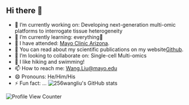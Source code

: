 ## Hi there 👋

- 🔭 I’m currently working on: Developing next-generation multi-omic platforms to interrogate tissue heterogeneity
- 🌱 I’m currently learning: everything🤣
- 🏫 I have attended: [Mayo Clinic Arizona](https://www.mayoclinic.org/patient-visitor-guide/arizona).
- 📜 You can read about my scientific publications on my website[Github](https://256wangliu.github.io/).
- 👯 I’m looking to collaborate on: Single-cell Multi-omics
- 💬 I like hiking and swimming!
- 📫 How to reach me: Wang.Liu@mayo.edu
- 😄 Pronouns: He/Him/His
- ⚡ Fun fact: ...
![256wangliu's GitHub stats](https://github-readme-stats.vercel.app/api?username=256wangliu&show_icons=true&theme=highcontrast)

![Profile View Counter](https://komarev.com/ghpvc/?username=256wangliu)

